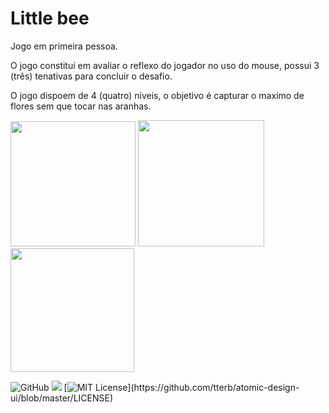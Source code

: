 
# Little bee

Jogo em primeira pessoa.

O jogo constituí em avaliar o reflexo do jogador no uso do mouse, possui 3 (três) tenativas para
concluir o desafio.

O jogo dispoem de 4 (quatro) niveis, o objetivo é capturar o maximo de flores sem que tocar nas aranhas.







<div>
    <img src="https://raw.githubusercontent.com/git-cardoso/game-littleBee/main/telainicial.png" width="200"/>
  
 <img src="https://raw.githubusercontent.com/git-cardoso/game-littleBee/main/gameiniciado.png" width="202" />
  
   <img src="https://raw.githubusercontent.com/git-cardoso/game-littleBee/main/gameover.png" width="198" />
</div>














![GitHub](https://img.shields.io/badge/pygame-2.0.1-blue)   ![](https://img.shields.io/badge/python-3.9-informational?style=flat&logoColor=white&color=blue)   [![MIT License](https://img.shields.io/apm/l/atomic-design-ui.svg?)](https://github.com/tterb/atomic-design-ui/blob/master/LICENSE)   
